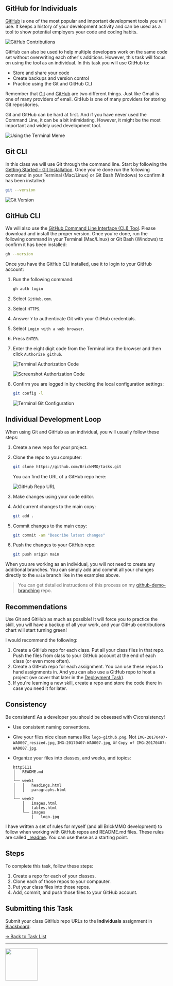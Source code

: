 <style>@import url("//readme.codeadam.ca/readme.css");</style>

## GitHub for Individuals

[GitHub](https://github.com/) is one of the most popular and important development tools you will use. It keeps a history of your development activity and can be used as a tool to show potential employers your code and coding habits.

![GitHub Contributions](images/screenshot-contributions.png)

GitHub can also be used to help multiple developers work on the same code set without overwriting each other's additions. However, this task will focus on using the tool as an individual. In this task you will use GitHub to:

- Store and share your code
- Create backups and version control
- Practice using the Git and GitHub CLI

Remember that [Git](https://git-scm.com/) and [GitHub](https://github.com/) are two different things. Just like Gmail is one of many providers of email. GitHub is one of many providers for storing Git repositories.

Git and GitHub can be hard at first. And if you have never used the Command Line, it can be a bit intimidating. However, it might be the most important and widely used development tool.

![Using the Terminal Meme](images/meme-terminal.png)

## Git CLI

In this class we will use Git through the command line. Start by following the [Getting Started - Git Installation](https://git-scm.com/book/en/v2/Getting-Started-Installing-Git). Once you're done run the following command in your Terminal (Mac/Linux) or Git Bash (Windows) to confirm it has been installed:

```sh
git --version
```

![Git Version](images/terminal-git-version.png)

## GitHub CLI

We will also use the [GitHub Command Line Interface (CLI) Tool](https://cli.github.com/). Please download and install the proper version. Once you're done, run the following command in your Terminal (Mac/Linux) or Git Bash (Windows) to confirm it has been installed:

```sh
gh --version
```

Once you have the GitHub CLI installed, use it to login to your GitHub account:

1. Run the following command:

   ```sh
   gh auth login
   ```

2. Select `GitHub.com`.
3. Select `HTTPS`.
4. Answer `Y` to authenticate Git with your GitHub credentials.
5. Select `Login with a web browser`.
6. Press `ENTER`.
7. Enter the eight digit code from the Terminal into the browser and then click `Authorize github`.

   ![Terminal Authorization Code](images/terminal-auth-code.png)

   ![Screenshot Authorization Code](images/screenshot-auth-code.png)

8. Confirm you are logged in by checking the local configuration settings:

   ```sh
   git config -l
   ```

   ![Terminal Git Configuration](images/terminal-git-config.png)

## Individual Development Loop

When using Git and GitHub as an individual, you will usually follow these steps:

1. Create a new repo for your project.
2. Clone the repo to you computer:

   ```sh
   git clone https://github.com/BrickMMO/tasks.git
   ```

   You can find the URL of a GitHub repo here:

   ![GitHub Repo URL](images/screenshot-repo-url.png)

3. Make changes using your code editor.
4. Add current changes to the main copy:

   ```sh
   git add .
   ```

5. Commit changes to the main copy:

   ```sh
   git commit -am "Describe latest changes"
   ```

6. Push the changes to your GitHub repo:

   ```sh
   git push origin main
   ```

When you are working as an individual, you will not need to create any additional branches. You can simply add and commit all your changes directly to the `main` branch like in the examples above.

> You can get detailed instructions of this process on my [github-demo-branching](https://github.com/codeadamca/github-demo-branching) repo.

## Recommendations

Use Git and GitHub as much as possible! It will force you to practice the skill, you will have a backup of all your work, and your GitHub contributions chart will start turning green!

I would recommend the following:

1. Create a GitHub repo for each class. Put all your class files in that repo. Push the files from class to your GitHub account at the end of each class (or even more often).
2. Create a GitHub repo for each assignment. You can use these repos to hand assignments in. And you can also use a GitHub repo to host a project (we cover that later in the [Deployment Task](/deployment)).
3. If you're learning a new skill, create a repo and store the code there in case you need it for later.

## Consistency

Be consistent! As a developer you should be obsessed with C\consistency!

- Use consistent naming conventions.
- Give your files nice clean names like `logo-github.png`. Not `IMG-20170407-WA0007_resized.jpg`, `IMG-20170407-WA0007.jpg`, or `Copy of IMG-20170407-WA0007.jpg`.
- Organize your files into classes, and weeks, and topics:

  ```
  http5111
  │   README.md
  │
  └── week1
  │   │   headings.html
  │   │   paragraphs.html
  │
  └── week2
      │   images.html
      │   tables.html
      └── images
          │   logo.jpg
  ```

I have written a set of rules for myself (and all BrickMMO development) to follow when working with GitHub repos and README.md files. These rules are called [\_readme](https://readme.codeadam.ca/). You can use these as a starting point.

## Steps

To complete this task, follow these steps:

1. Create a repo for each of your classes.
2. Clone each of those repos to your compauter.
3. Put your class files into those repos.
4. Add, commit, and push those files to your GitHub account.

## Submitting this Task

Submit your class GitHub repo URLs to the **Individuals** assignment in [Blackboard](https://learn.humber.ca/).

[&#10132; Back to Task List](/)

---

<a href="https://brickmmo.com">
<img src="https://brickmmo.com/images/brickmmo-logo-horizontal.jpg" width="100">
</a>
